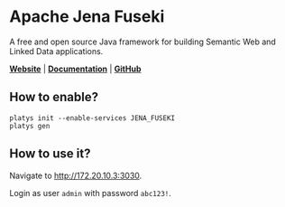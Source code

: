 # Apache Jena Fuseki

A free and open source Java framework for building Semantic Web and Linked Data applications.

**[Website](https://jena.apache.org/index.html)** | **[Documentation](https://jena.apache.org/documentation/fuseki2/)** | **[GitHub](https://github.com/apache/jena)**

## How to enable?

```
platys init --enable-services JENA_FUSEKI
platys gen
```

## How to use it?

Navigate to <http://172.20.10.3:3030>.

Login as user `admin` with password `abc123!`. 